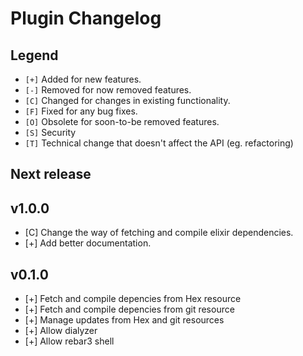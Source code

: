# Plugin Changelog

## Legend

- `[+]` Added for new features.
- `[-]` Removed for now removed features.
- `[C]` Changed for changes in existing functionality.
- `[F]` Fixed for any bug fixes.
- `[O]` Obsolete for soon-to-be removed features.
- `[S]` Security
- `[T]` Technical change that doesn't affect the API (eg. refactoring)

## Next release


## v1.0.0

- [C] Change the way of fetching and compile elixir dependencies.
- [+] Add better documentation.

## v0.1.0

- [+] Fetch and compile depencies from Hex resource
- [+] Fetch and compile depencies from git resource
- [+] Manage updates from Hex and git resources
- [+] Allow dialyzer
- [+] Allow rebar3 shell
